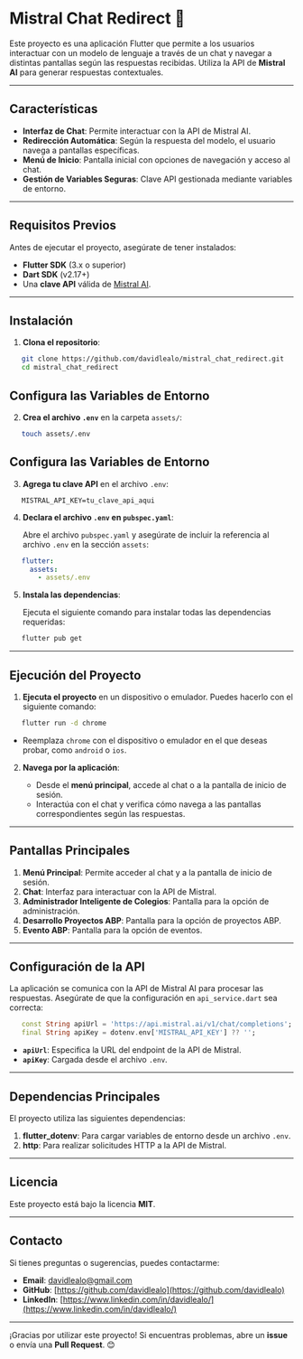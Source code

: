 # Mistral Chat Redirect 🚀

Este proyecto es una aplicación Flutter que permite a los usuarios interactuar con un modelo de lenguaje a través de un chat y navegar a distintas pantallas según las respuestas recibidas. Utiliza la API de **Mistral AI** para generar respuestas contextuales.

---

## **Características**

- **Interfaz de Chat**: Permite interactuar con la API de Mistral AI.
- **Redirección Automática**: Según la respuesta del modelo, el usuario navega a pantallas específicas.
- **Menú de Inicio**: Pantalla inicial con opciones de navegación y acceso al chat.
- **Gestión de Variables Seguras**: Clave API gestionada mediante variables de entorno.

---

## **Requisitos Previos**

Antes de ejecutar el proyecto, asegúrate de tener instalados:

- **Flutter SDK** (3.x o superior)
- **Dart SDK** (v2.17+)
- Una **clave API** válida de [Mistral AI](https://mistral.ai).

---

## **Instalación**

1. **Clona el repositorio**:

```bash
   git clone https://github.com/davidlealo/mistral_chat_redirect.git
   cd mistral_chat_redirect
```

## **Configura las Variables de Entorno**

2. **Crea el archivo `.env`** en la carpeta `assets/`:

```bash
   touch assets/.env
```
## **Configura las Variables de Entorno**

3. **Agrega tu clave API** en el archivo `.env`:

```env
   MISTRAL_API_KEY=tu_clave_api_aqui
```

4. **Declara el archivo `.env` en `pubspec.yaml`**:

   Abre el archivo `pubspec.yaml` y asegúrate de incluir la referencia al archivo `.env` en la sección `assets`:

```yaml
   flutter:
     assets:
       - assets/.env
```

5. **Instala las dependencias**:

   Ejecuta el siguiente comando para instalar todas las dependencias requeridas:

```bash
   flutter pub get
```

---

## **Ejecución del Proyecto**

1. **Ejecuta el proyecto** en un dispositivo o emulador. Puedes hacerlo con el siguiente comando:

```bash
   flutter run -d chrome
```

   - Reemplaza `chrome` con el dispositivo o emulador en el que deseas probar, como `android` o `ios`.

2. **Navega por la aplicación**:

   - Desde el **menú principal**, accede al chat o a la pantalla de inicio de sesión.
   - Interactúa con el chat y verifica cómo navega a las pantallas correspondientes según las respuestas.

---

## **Pantallas Principales**

1. **Menú Principal**: Permite acceder al chat y a la pantalla de inicio de sesión.
2. **Chat**: Interfaz para interactuar con la API de Mistral.
3. **Administrador Inteligente de Colegios**: Pantalla para la opción de administración.
4. **Desarrollo Proyectos ABP**: Pantalla para la opción de proyectos ABP.
5. **Evento ABP**: Pantalla para la opción de eventos.

---

## **Configuración de la API**

La aplicación se comunica con la API de Mistral AI para procesar las respuestas. Asegúrate de que la configuración en `api_service.dart` sea correcta:

```dart
   const String apiUrl = 'https://api.mistral.ai/v1/chat/completions';
   final String apiKey = dotenv.env['MISTRAL_API_KEY'] ?? '';
```
- **`apiUrl`**: Especifica la URL del endpoint de la API de Mistral.
- **`apiKey`**: Cargada desde el archivo `.env`.

---

## **Dependencias Principales**

El proyecto utiliza las siguientes dependencias:

1. **flutter_dotenv**: Para cargar variables de entorno desde un archivo `.env`.
2. **http**: Para realizar solicitudes HTTP a la API de Mistral.

---

## **Licencia**

Este proyecto está bajo la licencia **MIT**.

---

## **Contacto**

Si tienes preguntas o sugerencias, puedes contactarme:

- **Email**: [davidlealo@gmail.com](mailto:davidlealo@gmail.com)
- **GitHub**: [https://github.com/davidlealo](https://github.com/davidlealo)
- **LinkedIn**: [https://www.linkedin.com/in/davidlealo/](https://www.linkedin.com/in/davidlealo/)

---

¡Gracias por utilizar este proyecto! Si encuentras problemas, abre un **issue** o envía una **Pull Request**. 😊
